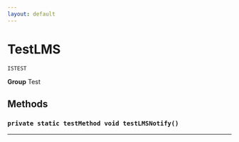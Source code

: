 ```yaml
---
layout: default
---
```

# TestLMS

`ISTEST`



**Group** Test

## Methods
### `private static testMethod void testLMSNotify()`
---
